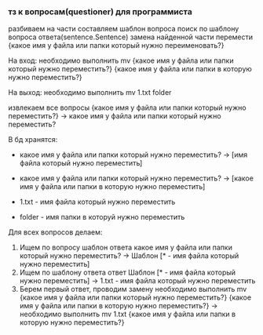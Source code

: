 ### тз к вопросам(questioner) для программиста

разбиваем на части
составляем шаблон вопроса
поиск по шаблону вопроса ответа(sentence.Sentence)
замена найденной части
перемести {какое имя у файла или папки который нужно переименовать?}

На вход:
необходимо выполнить mv {какое имя у файла или папки который нужно переместить?} {какое имя у файла или папки в которую нужно переместить?}

На выход:
необходимо выполнить mv 1.txt folder

извлекаем все вопросы
{какое имя у файла или папки который нужно переместить?} -> какое имя у файла или папки который нужно переместить?


В бд хранятся:
 + какое имя у файла или папки который нужно переместить? -> [имя файла который нужно переместить]
 + какое имя у файла или папки который нужно переместить? -> [какое имя у файла или папки в которую нужно переместить]

 + 1.txt - имя файла который нужно переместить
 + folder - имя папки в которуй нужно переместить

Для всех вопросов делаем:

1. Ищем по вопросу шаблон ответа
   какое имя у файла или папки который нужно переместить? -> Шаблон [* - имя файла который нужно переместить]
2. Ищем по шаблону ответа ответ
   Шаблон [* - имя файла который нужно переместить] -> 1.txt - имя файла который нужно переместить
3. Берем первый ответ, проводим замену
   необходимо выполнить mv {какое имя у файла или папки который нужно переместить?} {какое имя у файла или папки в которую нужно переместить?} 
   -> 
   необходимо выполнить mv 1.txt {какое имя у файла или папки в которую нужно переместить?} 
